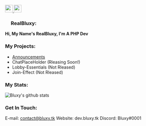 <a href="https://www.twitter.com/Bluxy_"> <img src="https://cdn.discordapp.com/emojis/740608535079026709.png?v=1" width="25" height="25"> </a>
<a href="https://www.youtube.com/"> <img src="https://cdn.discordapp.com/emojis/740608498714542260.png?v=1" width="25" height="25"> </a>

### <img src="https://cdn.discordapp.com/emojis/738082890381787280.png" width="15" height="15"> RealBluxy: 

**Hi, My Name's RealBluxy, I'm A PHP Dev**

### My Projects: <img src="https://cdn.discordapp.com/emojis/740608690951815190.png?v=1" width="15" height="15">

- [Announcements](https://github.com/RealBluxy/Announcements)
- ChatPlaceHolder (Rleasing Soon!)
- Lobby-Essentials (Not Rleased)
- Join-Effect (Not Rleased)

### My Stats: <img src="https://cdn.discordapp.com/emojis/740608753706991627.png?v=1" width="15" height="15">
![Bluxy's github stats](https://github-readme-stats.vercel.app/api?username=RealBluxy&show_icons=true&hide_border=true)

### Get In Touch: <img src="https://cdn.discordapp.com/emojis/740608307546423316.png?v=1" width="15" height="15">

E-mail: contact@bluxy.tk
Website: dev.bluxy.tk
Discord: Bluxy#0001

<!--
**RealBluxy/RealBluxy** is a ✨ _special_ ✨ repository because its `README.md` (this file) appears on your GitHub profile.

Here are some ideas to get you started:

- 🔭 I’m currently working on ...
- 🌱 I’m currently learning ...
- 👯 I’m looking to collaborate on ...
- 🤔 I’m looking for help with ...
- 💬 Ask me about ...
- 📫 How to reach me: ...
- 😄 Pronouns: ...
- ⚡ Fun fact: ...
-->

